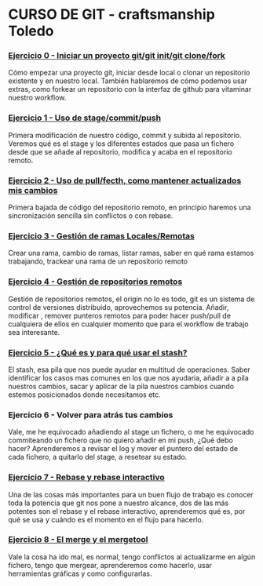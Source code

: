 # CURSO DE GIT - craftsmanship Toledo


### [Ejercicio 0 - Iniciar un proyecto git/git init/git clone/fork](ejercicios/zero/cero.md)

Cómo empezar una proyecto git, iniciar desde local o clonar un repositorio existente y en nuestro local. También hablaremos de cómo podemos usar extras, como forkear un repositorio con la interfaz de github para vitaminar nuestro workflow.

### [Ejercicio 1 - Uso de stage/commit/push](ejercicios/uno/uno.md)

Primera modificación de nuestro código, commit y subida al repositorio. Veremos qué es el stage y los diferentes estados que pasa un fichero desde que se añade al repositorio, modifica y acaba en el repositorio remoto.

### [Ejercicio 2 - Uso de pull/fecth, como mantener actualizados mis cambios](ejercicios/dos/dos.md)

Primera bajada de código del repositorio remoto, en principio haremos una sincronización sencilla sin conflictos o con rebase.

### [Ejercicio 3 - Gestión de ramas Locales/Remotas](ejercicios/tres/tres.md)

Crear una rama, cambio de ramas, listar ramas, saber en qué rama estamos trabajando, trackear una rama de un repositorio remoto

### [Ejercicio 4 - Gestión de repositorios remotos](ejercicios/cuatro/cuatro.md)

Gestión de repositorios remotos, el origin no lo es todo, git es un sistema de control de versiones distribuido, aprovechemos su potencia. Añadir, modificar , remover punteros remotos para poder hacer push/pull de cualquiera de ellos en cualquier momento que para el workflow de trabajo sea interesante.

### [Ejercicio 5 - ¿Qué es y para qué usar el stash?](ejercicios/cinco/cinco.md)

El stash, esa pila que nos puede ayudar en multitud de operaciones. Saber identificar los casos mas comunes en los que nos ayudaria, añadir a a pila nuestros cambios, sacar y aplicar de la pila nuestros cambios cuando estemos posicionados donde necesitamos etc.

### Ejercicio 6 - Volver para atrás tus cambios

Vale, me he equivocado añadiendo al stage un fichero, o me he equivocado commiteando un fichero que no quiero añadir en mi push, ¿Qué debo hacer? Aprenderemos a revisar el log y mover el puntero del estado de cada fichero, a quitarlo del stage, a resetear su estado.

### [Ejercicio 7 - Rebase y rebase interactivo](ejercicios/siete/siete.md)

Una de las cosas más importantes para un buen flujo de trabajo es conocer toda la potencia que git nos pone a nuestro alcance, dos de las más potentes son el rebase y el rebase interactivo, aprenderemos qué es, por qué se usa y cuándo es el momento en el flujo para hacerlo.

### [Ejercicio 8 - El merge y el mergetool](ejercicios/ocho/ocho.md)

Vale la cosa ha ido mal, es normal, tengo conflictos al actualizarme en algún fichero, tengo que mergear, aprenderemos como hacerlo, usar herramientas gráficas y como configurarlas.